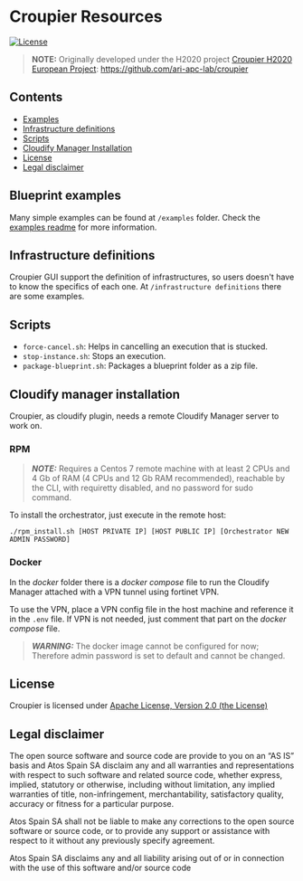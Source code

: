 # Croupier Resources

[![License](https://img.shields.io/badge/License-Apache%202.0-blue.svg)](https://opensource.org/licenses/Apache-2.0)

> **NOTE:** Originally developed under the H2020 project [Croupier H2020 European Project](http://www.croupier.eu/): <https://github.com/ari-apc-lab/croupier>

## Contents

- [Examples](#blueprint-examples)
- [Infrastructure definitions](#infrastructure-definitions)
- [Scripts](#scripts)
- [Cloudify Manager Installation](#cloudify-manager-installation)
- [License](#license)
- [Legal disclaimer](#legal-disclaimer)

## Blueprint examples

Many simple examples can be found at `/examples` folder. Check the [examples readme](./README.md) for more information.

## Infrastructure definitions

Croupier GUI support the definition of infrastructures, so users doesn't have to know the specifics of each one. At `/infrastructure definitions` there are some examples.

## Scripts

- `force-cancel.sh`: Helps in cancelling an execution that is stucked.
- `stop-instance.sh`: Stops an execution.
- `package-blueprint.sh`: Packages a blueprint folder as a zip file.

## Cloudify manager installation

Croupier, as cloudify plugin, needs a remote Cloudify Manager server to work on.

### RPM

> **_NOTE:_** Requires a Centos 7 remote machine with at least 2 CPUs and 4 Gb of RAM (4 CPUs
and 12 Gb RAM recommended), reachable by the CLI, with requiretty disabled, and
no password for sudo command.

To install the orchestrator, just execute in the remote host:

`./rpm_install.sh
[HOST PRIVATE IP] [HOST PUBLIC IP] [Orchestrator NEW ADMIN PASSWORD]`

### Docker

In the _docker_ folder there is a _docker compose_ file to run the Cloudify
Manager attached with a VPN tunnel using fortinet VPN.

To use the VPN, place a VPN config file in the host machine and reference it in
the `.env` file. If VPN is not needed, just comment that part on the _docker
compose_ file.

> **_WARNING:_** The docker image cannot be configured for now; Therefore admin
> password is set to default and cannot be changed.

## License

Croupier is licensed under [Apache License, Version 2.0 (the License)](./LICENSE)

## Legal disclaimer

The open source software and source code are provide to you on an “AS IS” basis and Atos Spain SA disclaim any and all warranties and representations with respect to such software and related source code, whether express, implied, statutory or otherwise, including without limitation, any implied warranties of title, non-infringement, merchantability, satisfactory quality, accuracy or fitness for a particular purpose.

Atos Spain SA shall not be liable to make any corrections to the open source software or source code, or to provide any support or assistance with respect to it without any previously specify agreement.

Atos Spain SA disclaims any and all liability arising out of or in connection
with the use of this software and/or source code
